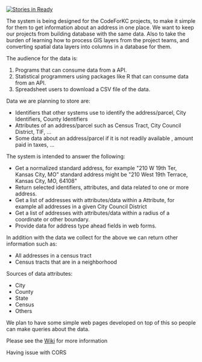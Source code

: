 [![Stories in Ready](https://badge.waffle.io/codeforkansascity/address-api.png?label=ready&title=Ready)](https://waffle.io/codeforkansascity/address-api)

The system is being designed for the CodeForKC projects, to make it simple for them to get information about an address in one place.  We want to keep our projects from building database with the same data.   Also to take the burden of learning how to process GIS layers from the project teams, and converting spatial data layers into columns in a database for them.

The audience for the data is:

1. Programs that can consume data from a API.
2. Statistical programmers using packages like R that can consume data from an API.
3. Spreadsheet users to download a CSV file of the data. 

Data we are planning to store are:

* Identifiers that other systems use to identify the address/parcel, City Identifiers, County Identifiers
* Attributes of an address/parcel such as Census Tract, City Council District, TIF, ...
* Some data about an address/parcel if it is not readily available , amount paid in taxes, ...

The system is intended to answer the following:

* Get a normalized standard address, for example "210 W 19th Ter, Kansas City, MO" 
standard address might be 
"210 West 19th Terrace, Kansas City, MO, 64108"
* Return selected identifiers, attributes, and data related to one or more address.
* Get a list of addresses with attributes/data within a Attribute, for example all addresses in a given City Council District
* Get a list of addresses with attributes/data within a radius of a coordinate or other boundary.
* Provide data for address type ahead fields in web forms.

In addition with the data we collect for the above we can return other information such as:

* All addresses in a census tract
* Census tracts that are in a neighborhood

Sources of data attributes:
* City
* County
* State
* Census
* Others

We plan to have some simple web pages developed on top of this so people can make queries about the data.


Please see the [Wiki](https://github.com/codeforkansascity/address-api/wiki) for more information

Having issue with CORS
